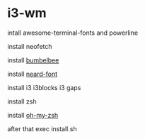 # i3-wm

intall awesome-terminal-fonts and powerline




install neofetch



install [bumbelbee](https://github.com/tobi-wan-kenobi/bumblebee-status.git)


install [neard-font](https://github.com/ryanoasis/nerd-fonts.git)


install i3 i3blocks i3 gaps 




install zsh 



install [oh-my-zsh](https://github.com/robbyrussell/oh-my-zsh.git)



after that exec install.sh
